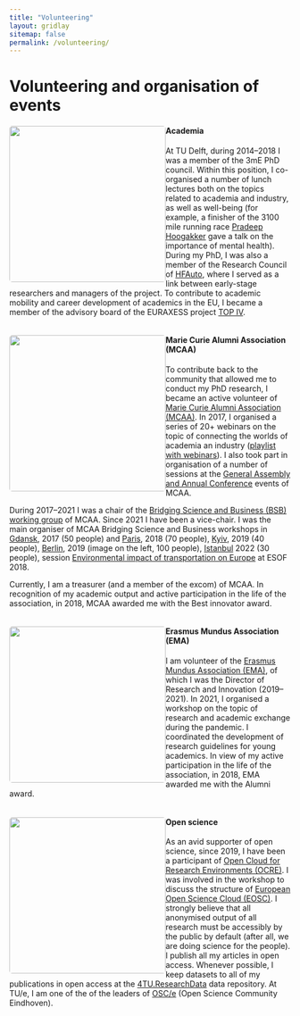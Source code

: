 ```yaml
---
title: "Volunteering"
layout: gridlay
sitemap: false
permalink: /volunteering/
---
```


# Volunteering and organisation of events

<div class="rowl1">
  <img src="{{ site.url }}{{ site.baseurl }}/images/volunteering/tudelft-defence.jpg" class="img-responsive" style="float: left; border-radius: 5px; width: 280px;" />
  <h4>Academia</h4>

  At TU Delft, during 2014–2018 I was a member of the 3mE PhD council. Within this position, I co-organised a number of lunch lectures both on the topics related to academia and industry, as well as well-being (for example, a finisher of the 3100 mile running race [Pradeep Hoogakker](https://3100.srichinmoyraces.org/rtl-nieuws-does-story-pradeep-5000-kilometer-rondjes-rennen?page=2) gave a talk on the importance of mental health). During my PhD, I was also a member of the Research Council of [HFAuto](http://hf-auto.eu), where I served as a link between early-stage researchers and managers of the project. To contribute to academic mobility and career development of academics in the EU, I became a member of the advisory board of the EURAXESS project [TOP IV](https://euraxess-top.eu/top-iv/the-basics).

  <ul style="overflow: hidden">
  </ul>
</div>

<div class="rowl1">
  <img src="{{ site.url }}{{ site.baseurl }}/images/volunteering/rmi-berlin.jpg" class="img-responsive" style="float: left; border-radius: 5px; width: 280px;" />
  <h4>Marie Curie Alumni Association (MCAA)</h4>

  To contribute back to the community that allowed me to conduct my PhD research, I became an active volunteer of [Marie Curie Alumni Association (MCAA)](https://www.mariecuriealumni.eu). In 2017, I organised a series of 20+ webinars on the topic of connecting the worlds of academia an industry ([playlist with webinars](https://www.youtube.com/watch?v=70cnOuJjHm8&list=PLVe2q_0uMP9SLqU684fZDJwMFHcH320QU)). I also took part in organisation of a number of sessions at the [General Assembly and Annual Conference](https://www.mariecuriealumni.eu/2021-conference-home) events of MCAA.

  During 2017–2021 I was a chair of the [Bridging Science and Business (BSB) working group]((https://www.mariecuriealumni.eu/groups/bridging-science-and-business)) of MCAA. Since 2021 I have been a vice-chair. I was the main organiser of MCAA Bridging Science and Business workshops in [Gdansk](https://www.mariecuriealumni.eu/posts/polish-chapter-2nd-meeting-and-pc-bsb-wg-joint-event), 2017 (50 people) and [Paris](https://www.mariecuriealumni.eu/events/mcaa-workshop-driving-solutions-science-business), 2018 (70 people), [Kyiv](https://medium.com/marie-curie-alumni/researchers-meet-innovators-conference-in-kyiv-ukraine-88dc38b5ebe), 2019 (40 people), [Berlin](https://www.mariecuriealumni.eu/mcaa-events/researchers-meet-innovators), 2019 (image on the left, 100 people), [Istanbul](https://www.mariecuriealumni.eu/events/researchers-meet-innovators-turkey-chapter-annual-meeting-2022) 2022 (30 people), session [Environmental impact of transportation on Europe](https://www.euroscientist.com/environmental-impact-of-transportation-on-europe-view-of-science-and-industry) at ESOF 2018.

  Currently, I am a treasurer (and a member of the excom) of MCAA. In recognition of my academic output and active participation in the life of the association, in 2018, MCAA awarded me with the Best innovator award.

  <ul style="overflow: hidden">
  </ul>
</div>

<div class="rowl1">
  <img src="{{ site.url }}{{ site.baseurl }}/images/volunteering/ema-board.jpg" class="img-responsive" style="float: left; border-radius: 5px; width: 280px;" />

  <h4>Erasmus Mundus Association (EMA)</h4>

  I am volunteer of the [Erasmus Mundus Association (EMA)](https://www.em-a.eu), of which I was the Director of Research and Innovation (2019–2021). In 2021, I organised a workshop on the topic of research and academic exchange during the pandemic. I coordinated the development of research guidelines for young academics. In view of my active participation in the life of the association, in 2018, EMA awarded me with the Alumni award.

  <ul style="overflow: hidden">
  </ul>
</div>

<div class="rowl1">
  <img src="{{ site.url }}{{ site.baseurl }}/images/volunteering/opendata-4tu.jpg" class="img-responsive" style="float: left; border-radius: 5px; width: 280px;" />
  <h4>Open science</h4>

 As an avid supporter of open science, since 2019, I have been a participant of [Open Cloud for Research Environments (OCRE)](https://www.ocre-project.eu). I was involved in the workshop to discuss the structure of [European Open Science Cloud (EOSC)](https://www.eosc.eu). I strongly believe that all anonymised output of all research must be accessibly by the public by default (after all, we are doing science for the people). I publish all my articles in open access. Whenever possible, I keep datasets to all of my publications in open access at the [4TU.ResearchData](https://data.4tu.nl/authors/Pavlo_Bazilinskyy/9126724) data repository. At TU/e, I am one of the of the leaders of [OSC/e](https://osceindhoven.github.io) (Open Science Community Eindhoven).

  <ul style="overflow: hidden">
  </ul>
</div>
